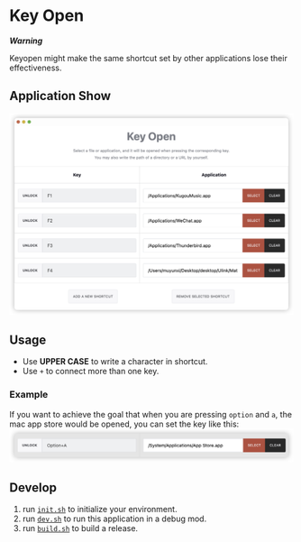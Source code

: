 # Key Open

***Warning***

Keyopen might make the same shortcut set by other applications lose their effectiveness.

## Application Show
![show_img](./assets/show_img.png)

## Usage
* Use **UPPER CASE** to write a character in shortcut.
* Use `+` to connect more than one key.
### Example
If you want to achieve the goal that when you are pressing `option` and `a`, the mac app store would be opened, you can set the key like this: 
![example](./assets/opt_a_example.png)

## Develop
1. run [`init.sh`](./init.sh) to initialize your environment.
2. run [`dev.sh`](./dev.sh) to run this application in a debug mod.
3. run [`build.sh`](./build.sh) to build a release.

